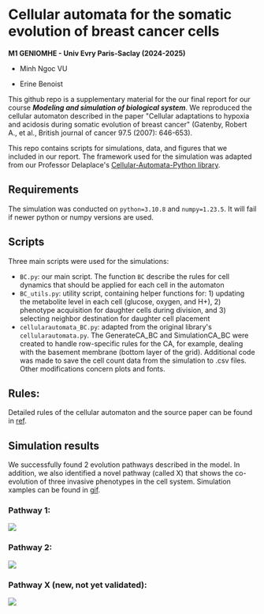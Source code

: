 # Cellular automata for the somatic evolution of breast cancer cells

**M1 GENIOMHE - Univ Evry Paris-Saclay (2024-2025)**

- Minh Ngoc VU

- Erine Benoist

This github repo is a supplementary material for the our final report for our course ***Modeling and simulation of biological system***. We reproduced the cellular automaton described in the paper "Cellular adaptations to hypoxia and acidosis during somatic evolution of breast cancer" (Gatenby, Robert A., et al., British journal of cancer 97.5 (2007): 646-653).

This repo contains scripts for simulations, data, and figures that we included in our report. The framework used for the simulation was adapted from our Professor Delaplace's [Cellular-Automata-Python library](https://github.com/Franck-Delaplace/Cellular-Automata-Python). 


## Requirements
The simulation was conducted on `python=3.10.8` and `numpy=1.23.5`. It will fail if newer python or numpy versions are used.

## Scripts
Three main scripts were used for the simulations:
- `BC.py`: our main script. The function `BC` describe the rules for cell dynamics that should be applied for each cell in the automaton
- `BC_utils.py`: utility script, containing helper functions for: 1) updating the metabolite level in each cell (glucose, oxygen, and H+), 2) phenotype acquisition for daughter cells during division, and 3) selecting neighbor destination for daughter cell placement
- `cellularautomata_BC.py`: adapted from the original library's `cellularautomata.py`. The GenerateCA_BC and SimulationCA_BC were created to handle row-specific rules for the CA, for example, dealing with the basement membrane (bottom layer of the grid). Additional code was made to save the cell count data from the simulation to .csv files. Other modifications concern plots and fonts. 

## Rules:
Detailed rules of the cellular automaton and the source paper can be found in [ref](ref/). 

## Simulation results
We successfully found 2 evolution pathways described in the model. In addition, we also identified a novel pathway (called X) that shows the co-evolution of three invasive phenotypes in the cell system. Simulation xamples can be found in [gif](gif/).

### Pathway 1:

<img src="gif/pathway1.gif"/>

### Pathway 2:

<img src="gif/pathway2.gif"/>

### Pathway X (new, not yet validated):

<img src="gif/pathwayX2_a0.05.gif"/>